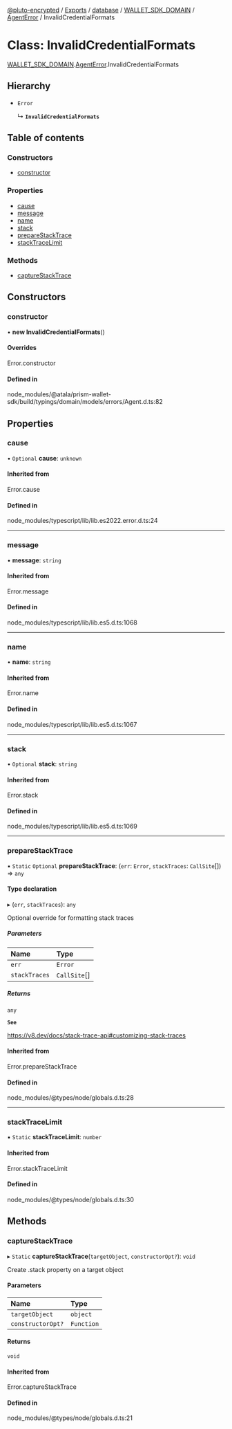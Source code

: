 [@pluto-encrypted](../README.md) / [Exports](../modules.md) / [database](../modules/database-1.md) / [WALLET\_SDK\_DOMAIN](../modules/database-1.WALLET_SDK_DOMAIN.md) / [AgentError](../modules/database-1.WALLET_SDK_DOMAIN.AgentError.md) / InvalidCredentialFormats

# Class: InvalidCredentialFormats

[WALLET\_SDK\_DOMAIN](../modules/database-1.WALLET_SDK_DOMAIN.md).[AgentError](../modules/database-1.WALLET_SDK_DOMAIN.AgentError.md).InvalidCredentialFormats

## Hierarchy

- `Error`

  ↳ **`InvalidCredentialFormats`**

## Table of contents

### Constructors

- [constructor](database-1.WALLET_SDK_DOMAIN.AgentError.InvalidCredentialFormats.md#constructor)

### Properties

- [cause](database-1.WALLET_SDK_DOMAIN.AgentError.InvalidCredentialFormats.md#cause)
- [message](database-1.WALLET_SDK_DOMAIN.AgentError.InvalidCredentialFormats.md#message)
- [name](database-1.WALLET_SDK_DOMAIN.AgentError.InvalidCredentialFormats.md#name)
- [stack](database-1.WALLET_SDK_DOMAIN.AgentError.InvalidCredentialFormats.md#stack)
- [prepareStackTrace](database-1.WALLET_SDK_DOMAIN.AgentError.InvalidCredentialFormats.md#preparestacktrace)
- [stackTraceLimit](database-1.WALLET_SDK_DOMAIN.AgentError.InvalidCredentialFormats.md#stacktracelimit)

### Methods

- [captureStackTrace](database-1.WALLET_SDK_DOMAIN.AgentError.InvalidCredentialFormats.md#capturestacktrace)

## Constructors

### constructor

• **new InvalidCredentialFormats**()

#### Overrides

Error.constructor

#### Defined in

node_modules/@atala/prism-wallet-sdk/build/typings/domain/models/errors/Agent.d.ts:82

## Properties

### cause

• `Optional` **cause**: `unknown`

#### Inherited from

Error.cause

#### Defined in

node_modules/typescript/lib/lib.es2022.error.d.ts:24

___

### message

• **message**: `string`

#### Inherited from

Error.message

#### Defined in

node_modules/typescript/lib/lib.es5.d.ts:1068

___

### name

• **name**: `string`

#### Inherited from

Error.name

#### Defined in

node_modules/typescript/lib/lib.es5.d.ts:1067

___

### stack

• `Optional` **stack**: `string`

#### Inherited from

Error.stack

#### Defined in

node_modules/typescript/lib/lib.es5.d.ts:1069

___

### prepareStackTrace

▪ `Static` `Optional` **prepareStackTrace**: (`err`: `Error`, `stackTraces`: `CallSite`[]) => `any`

#### Type declaration

▸ (`err`, `stackTraces`): `any`

Optional override for formatting stack traces

##### Parameters

| Name | Type |
| :------ | :------ |
| `err` | `Error` |
| `stackTraces` | `CallSite`[] |

##### Returns

`any`

**`See`**

https://v8.dev/docs/stack-trace-api#customizing-stack-traces

#### Inherited from

Error.prepareStackTrace

#### Defined in

node_modules/@types/node/globals.d.ts:28

___

### stackTraceLimit

▪ `Static` **stackTraceLimit**: `number`

#### Inherited from

Error.stackTraceLimit

#### Defined in

node_modules/@types/node/globals.d.ts:30

## Methods

### captureStackTrace

▸ `Static` **captureStackTrace**(`targetObject`, `constructorOpt?`): `void`

Create .stack property on a target object

#### Parameters

| Name | Type |
| :------ | :------ |
| `targetObject` | `object` |
| `constructorOpt?` | `Function` |

#### Returns

`void`

#### Inherited from

Error.captureStackTrace

#### Defined in

node_modules/@types/node/globals.d.ts:21
